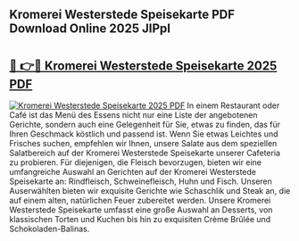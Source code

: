 ## Kromerei Westerstede Speisekarte PDF Download Online 2025 JIPpI

# <h2><a href="http://gc6lu9.nevu.top/?p=Kromerei+Westerstede+Speisekarte">🔗 👉🔴 Kromerei Westerstede Speisekarte 2025 PDF</a></h2>

[![Kromerei Westerstede Speisekarte 2025 PDF](https://i.imgur.com/dBaPXMq.png)](http://gc6lu9.nevu.top/?p=Kromerei+Westerstede+Speisekarte)
In einem Restaurant oder Café ist das Menü des Essens nicht nur eine Liste der angebotenen Gerichte, sondern auch eine Gelegenheit für Sie, etwas zu finden, das für Ihren Geschmack köstlich und passend ist. Wenn Sie etwas Leichtes und Frisches suchen, empfehlen wir Ihnen, unsere Salate aus dem speziellen Salatbereich auf der Kromerei Westerstede Speisekarte unserer Cafeteria zu probieren. Für diejenigen, die Fleisch bevorzugen, bieten wir eine umfangreiche Auswahl an Gerichten auf der Kromerei Westerstede Speisekarte an: Rindfleisch, Schweinefleisch, Huhn und Fisch. Unseren Auserwählten bieten wir exquisite Gerichte wie Schaschlik und Steak an, die auf einem alten, natürlichen Feuer zubereitet werden. Unsere Kromerei Westerstede Speisekarte umfasst eine große Auswahl an Desserts, von klassischen Torten und Kuchen bis hin zu exquisiten Crème Brûlée und Schokoladen-Balinas.
